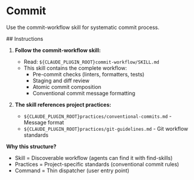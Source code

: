 # Commit

Use the commit-workflow skill for systematic commit process.

<instructions>
## Instructions

1. **Follow the commit-workflow skill:**
   - Read: `${CLAUDE_PLUGIN_ROOT}commit-workflow/SKILL.md`
   - This skill contains the complete workflow:
     - Pre-commit checks (linters, formatters, tests)
     - Staging and diff review
     - Atomic commit composition
     - Conventional commit message formatting

2. **The skill references project practices:**
   - `${CLAUDE_PLUGIN_ROOT}practices/conventional-commits.md` - Message format
   - `${CLAUDE_PLUGIN_ROOT}practices/git-guidelines.md` - Git workflow standards

**Why this structure?**
- Skill = Discoverable workflow (agents can find it with find-skills)
- Practices = Project-specific standards (conventional commit rules)
- Command = Thin dispatcher (user entry point)
</instructions>
